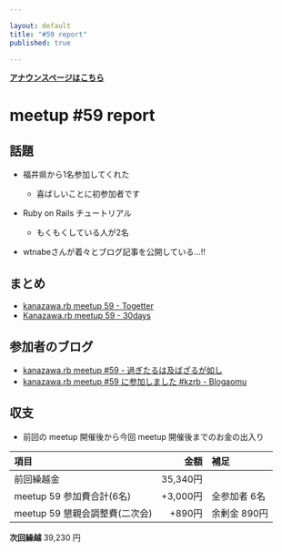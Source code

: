 ```yaml
---

layout: default
title: "#59 report"
published: true

---
```


<div style="text-align: left;"><a href="./"><strong>アナウンスページはこちら</strong></a></div>

# meetup #59 report

## 話題

<!-- 適宜サマライズを記入するか、twitter の #kzrb あたりからピックアップする -->

* 福井県から1名参加してくれた
  + 喜ばしいことに初参加者です

* Ruby on Rails チュートリアル
  + もくもくしている人が2名

* wtnabeさんが着々とブログ記事を公開している...!!

## まとめ

* [kanazawa.rb meetup 59 - Togetter](https://togetter.com/li/1130329)
* [Kanazawa.rb meetup 59 - 30days](http://30d.jp/kzrb/49)


## 参加者のブログ

* [kanazawa\.rb meetup \#59 \- 過ぎたるは及ばざるが如し](http://cotton-desu.hatenablog.com/entry/2017/07/17/201147)
* [kanazawa.rb meetup \#59 に参加しました \#kzrb \- Blogaomu](http://www.blogaomu.com/entry/kzrb59)



## 収支

* 前回の meetup 開催後から今回 meetup 開催後までのお金の出入り

|項目                           |金額         |補足                                               |
|:------------------------------|------------:|:--------------------------------------------------|
| 前回繰越金                    |    35,340円 |                                                   |
| meetup 59 参加費合計(6名)    |   +3,000円 | 全参加者 6名                                        |
| meetup 59 懇親会調整費(二次会)|      +890円 | 余剰金 890円                                      |

**次回繰越**  39,230 円
